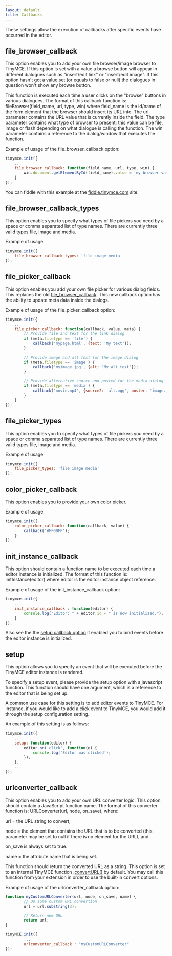 ```yaml
---
layout: default
title: Callbacks
---
```


These settings allow the execution of callbacks after specific events have occurred in the editor.

## file_browser_callback

This option enables you to add your own file browser/image browser to TinyMCE. If this option is set with a value a browse button will appear in different dialogues such as "insert/edit link" or "insert/edit image". If this option hasn't got a value set (or equals to false or null) the dialogues in question won't show any browse button.

This function is executed each time a user clicks on the "browse" buttons in various dialogues. The format of this callback function is: fileBrowser(field_name, url, type, win) where field_name is the id/name of the form element that the browser should insert its URL into. The url parameter contains the URL value that is currently inside the field. The type parameter contains what type of browser to present; this value can be file, image or flash depending on what dialogue is calling the function. The win parameter contains a reference to the dialog/window that executes the function.

Example of usage of the file_browser_callback option:

```js
tinymce.init({
    ...
    file_browser_callback: function(field_name, url, type, win) {
        win.document.getElementById(field_name).value = 'my browser value';
    }
});
```

You can fiddle with this example at the [fiddle.tinymce.com](fiddle.tinymce.com) site.

## file_browser_callback_types

This option enables you to specify what types of file pickers you need by a space or comma separated list of type names. There are currently three valid types file, image and media.

Example of usage

```js
tinymce.init({
    file_browser_callback_types: 'file image media'
});
```

## file_picker_callback

This option enables you add your own file picker for various dialog fields. This replaces the old [file_browser_callback](#). This new callback option has the ability to update meta data inside the dialogs.

Example of usage of the file_picker_callback option:

```js
tinymce.init({
    ...
    file_picker_callback: function(callback, value, meta) {
        // Provide file and text for the link dialog
        if (meta.filetype == 'file') {
            callback('mypage.html', {text: 'My text'});
        }

        // Provide image and alt text for the image dialog
        if (meta.filetype == 'image') {
            callback('myimage.jpg', {alt: 'My alt text'});
        }

        // Provide alternative source and posted for the media dialog
        if (meta.filetype == 'media') {
            callback('movie.mp4', {source2: 'alt.ogg', poster: 'image.jpg'});
        }
    }
});
```

## file_picker_types

This option enables you to specify what types of file pickers you need by a space or comma separated list of type names. There are currently three valid types file, image and media.

Example of usage

```js
tinymce.init({
    file_picker_types: 'file image media'
});
```

## color_picker_callback

This option enables you to provide your own color picker.

Example of usage

```js
tinymce.init({
    color_picker_callback: function(callback, value) {
        callback('#FF00FF');
    }
});
```

## init_instance_callback

This option should contain a function name to be executed each time a editor instance is initialized. The format of this function is: initInstance(editor) where editor is the editor instance object reference.

Example of usage of the init_instance_callback option:

```js
tinymce.init({
    ...
    init_instance_callback : function(editor) {
        console.log("Editor: " + editor.id + " is now initialized.");
    }
});
```

Also see the the [setup callback option](#setup) it enabled you to bind events before the editor instance is initialized.

## setup

This option allows you to specify an event that will be executed before the TinyMCE editor instance is rendered.

To specify a setup event, please provide the setup option with a javascript function. This function should have one argument, which is a reference to the editor that is being set up.

A common use case for this setting is to add editor events to TinyMCE. For instance, if you would like to add a click event to TinyMCE, you would add it through the setup configuration setting.

An example of this setting is as follows:

```js
tinymce.init({
    ...
    setup: function(editor) {
        editor.on('click', function(e) {
            console.log('Editor was clicked');
        });
    },
    ...
});
```

## urlconverter_callback
This option enables you to add your own URL converter logic. This option should contain a JavaScript function name. The format of this converter function is: URLConverter(url, node, on_save), where:

url = the URL string to convert,

node = the element that contains the URL that is to be converted (this parameter may be set to null if there is no element for the URL), and

on_save is always set to true.

name = the attribute name that is being set.

This function should return the converted URL as a string. This option is set to an internal TinyMCE function <editor>.[convertURL()](http://www.tinymce.com/wiki.php/API4:method.tinymce.Editor.convertURL) by default. You may call this function from your extension in order to use the built-in convert options.

Example of usage of the urlconverter_callback option:

```js
function myCustomURLConverter(url, node, on_save, name) {
        // Do some custom URL convertion
        url = url.substring(3);

        // Return new URL
        return url;
}

tinyMCE.init({
        ...
        urlconverter_callback : "myCustomURLConverter"
});
```
